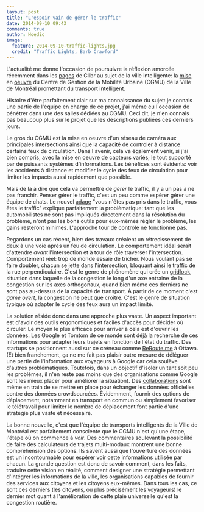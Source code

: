 ```yaml
---
layout: post
title: "L'espoir vain de gérer le traffic"
date: 2014-09-10 09:43
comments: true
author: Hoedic
image:
  feature: 2014-09-10-traffic-lights.jpg
  credit: "Traffic Lights, Barb Crawford"
---
```



L'actualité me donne l'occasion de poursuivre la réflexion amorcée récemment dans les [pages](http://cllbr.com/post/montreal-l-intelligence-dans-l-engagement/400/) de Cllbr au sujet de la ville intelligente: la [mise](http://www.lapresse.ca/actualites/montreal/201409/08/01-4798256-montreal-aura-son-transport-intelligent.php) en [oeuvre](http://www.ledevoir.com/politique/montreal/417959/montreal-fait-un-pas-de-plus-vers-le-transport-intelligent) du Centre de Gestion de la Mobilité Urbaine (CGMU) de la Ville de Montréal promettant du transport intelligent.

Histoire d'être parfaitement clair sur ma connaissance du sujet: je connais une partie de l'équipe en charge de ce projet, j'ai même eu l'occasion de pénétrer dans une des salles dédiées au CGMU. Ceci dit, je n'en connais pas beaucoup plus sur le projet que les descriptions publiées ces derniers jours.

Le gros du CGMU est la mise en oeuvre d'un réseau de caméra aux principales intersections ainsi que la capacité de controler à distance certains feux de circulation. Dans l'avenir, cela va également venir, si j'ai bien compris, avec la mise en oeuvre de capteurs variés; le tout supporté par de puissants systèmes d'informations. Les bénéfices sont évidents: voir les accidents à distance et modifier le cycle des feux de circulation pour limiter les impacts aussi rapidement que possible.

Mais de là à dire que cela va permettre de *gérer* le traffic, il y a un pas à ne pas franchir. Penser gérer le traffic, c'est un peu comme espérer gérer une équipe de chats. Le nouvel [adage](http://www.morallymarketed.com/marketing-ethics/you-are-not-stuck-in-traffic-you-are-traffic/) "vous n'êtes pas pris dans le traffic, vous êtes le traffic" explique parfaitement la problèmatique: tant que les automobilistes ne sont pas impliqués directement dans la résolution du problème, n'ont pas les bons outils pour eux-mêmes régler le problème, les gains resteront minimes. L'approche tour de contrôle ne fonctionne pas.

Regardons un cas récent, hier: des travaux créaient un rétrecissement de deux à une voie après un feu de circulation. Le comportement idéal serait d'attendre *avant* l'intersection et à tour de rôle traverser l'intersection. Comportement réel: trop de monde essaie de tricher. Nous voulant pas se faire doubler, chacun se jette dans l'intersection, bloquant ainsi le traffic de la rue perpendiculaire. C'est le genre de phénomène qui crée un [gridlock](http://en.wikipedia.org/wiki/Gridlock), situation dans laquelle de la congestion le long d'un axe entraine de la congestion sur les axes orthogonaux, quand bien même ces derniers ne sont pas au-dessus de la capacité de transport. À partir de ce moment c'est *game overt*, la congestion ne peut que croitre. C'est le genre de situation typique où adapter le cycle des feux aura un impact limité.

La solution réside donc dans une approche plus vaste. Un aspect important est d'avoir des outils ergonomiques et faciles d'accès pour décider où circuler. Le moyen le plus efficace pour arriver à cela est d'ouvrir les données. Les Google et Tomtom de ce monde sont déjà la recherche de ces informations pour adapter leurs trajets en fonction de l'état du traffic. Des startups se positionnent aussi sur ce créneau comme [ReRoute.me](http://www.rerouteme.com/) à Ottawa. (Et bien franchement, ça ne me fait pas plaisir outre mesure de déléguer une partie de l'information aux voyageurs à Google car cela soulève d'autres problématiques. Toutefois, dans un objectif d'isoler un tant soit peu les problèmes, il n'en reste pas moins que des organisations comme Google sont les mieux placer pour améliorer la situation). Des [collaborations](http://www.forbes.com/sites/parmyolson/2014/07/07/why-google-waze-helps-local-governments-track-its-users/) sont même en train de se mettre en place pour échanger les données officielles contre des données crowdsourcées. Évidemment, fournir des options de déplacement, notamment en transport en commun ou simplement favoriser le télétravail pour limiter le nombre de déplacement font partie d'une stratégie plus vaste et nécessaire.

La bonne nouvelle, c'est que l'équipe de transports intelligents de la Ville de Montréal est parfaitement consciente que le CGMU n'est qu'une étape, l'étape où on commence à *voir*. Des commentaires soulevant la possibilité de faire des calculateurs de trajets multi-modaux montrent une bonne compréhension des options. Ils savent aussi que l'ouverture des données est un incontournable pour espérer voir cette informations utilisée par chacun. La grande question est donc de savoir comment, dans les faits, traduire cette vision en réalité, comment designer une stratégie permettant d'intégrer les informations de la ville, les organisations capables de fournir des services aux citoyens et les citoyens eux-mêmes. Dans tous les cas, ce sont ces derniers (les citoyens, ou plus précisément les voyageurs) le dernier mot quant à l'amélioration de cette plaie universelle qu'est la congestion routière.


